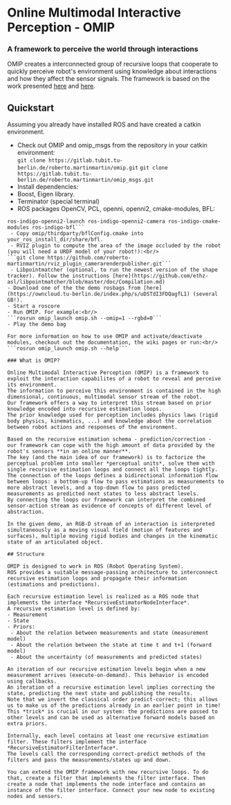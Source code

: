 # Online Multimodal Interactive Perception - OMIP

### A framework to perceive the world through interactions

OMIP creates a interconnected group of recursive loops that cooperate to quickly perceive robot's environment using knowledge about interactions and how they affect the sensor signals.
The framework is based on the work presented [here](http://www.robotics.tu-berlin.de/fileadmin/fg170/Publikationen_pdf/martinmartin_ip_iros_2014.pdf) and [here](http://www.redaktion.tu-berlin.de/fileadmin/fg170/Publikationen_pdf/martin_hoefer_15_iros_sr_opt.pdf).

## Quickstart
Assuming you already have installed ROS and have created a catkin environment.
- Check out OMIP and omip_msgs from the repository in your catkin environment:<br/>
```git clone https://gitlab.tubit.tu-berlin.de/roberto.martinmartin/omip.git```
```git clone https://gitlab.tubit.tu-berlin.de/roberto.martinmartin/omip_msgs.git```
- Install dependencies:<br/>
 - Boost, Eigen library.
 - Terminator (special terminal)
 - ROS packages OpenCV, PCL, openni, openni2, cmake-modules, BFL:<br/>
```sudo apt-get install ros-indigo-pcl-ros ros-indigo-openni-launch ros-indigo-openni-camera
ros-indigo-openni2-launch ros-indigo-openni2-camera ros-indigo-cmake-modules ros-indigo-bfl```
 - Copy omip/thirdparty/bflConfig.cmake into your_ros_install_dir/share/bfl.
 - RVIZ plugin to compute the area of the image occluded by the robot (you will need a URDF model of your robot!):<br/>
```git clone https://github.com/roberto-martinmartin/rviz_plugin_camerarenderpublisher.git```
 - Libpointmatcher (optional, to run the newest version of the shape tracker). Follow the instructions [here](https://github.com/ethz-asl/libpointmatcher/blob/master/doc/Compilation.md) 
- Download one of the the demo rosbags from [here](https://owncloud.tu-berlin.de/index.php/s/uDSTdI3FDQagfL1) (several GB!).
- Start a roscore
- Run OMIP. For example:<br/>
```rosrun omip_launch omip.sh --omip=1 --rgbd=0```
- Play the demo bag

For more information on how to use OMIP and activate/deactivate modules, checkout out the documentation, the wiki pages or run:<br/>
```rosrun omip_launch omip.sh --help```

### What is OMIP?

Online Multimodal Interactive Perception (OMIP) is a framework to exploit the interaction capabilites of a robot to reveal and perceive its environment. 
The information to perceive this environment is contained in the high dimensional, continuous, multimodal sensor stream of the robot.
Our framework offers a way to interpret this stream based on prior knowledge encoded into recursive estimation loops. 
The prior knowledge used for perception includes physics laws (rigid body physics, kinematics, ...) and knowledge about the correlation between robot actions and responses of the environment.

Based on the recursive estimation schema - prediction/correction -  our framework can cope with the high amount of data provided by the robot's sensors **in an online manner**.
The key (and the main idea of our framework) is to factorize the perceptual problem into smaller *perceptual units*, solve them with single recursive estimation loops and connect all the loops tightly. 
The connection of the loops defines a bidirectional information flow between loops: a bottom-up flow to pass estimations as measurements to more abstract levels, and a top-down flow to pass predicted measurements as predicted next states to less abstract levels.
By connecting the loops our framework can interpret the combined sensor-action stream as evidence of concepts of different level of abstraction.

In the given demo, an RGB-D stream of an interaction is interpreted simultaneously as a moving visual field (motion of features and surfaces), multiple moving rigid bodies and changes in the kinematic state of an articulated object.

## Structure

OMIP is designed to work in ROS (Robot Operating System). 
ROS provides a suitable message-passing architecture to interconnect recursive estimation loops and propagate their information (estimations and predictions).

Each recursive estimation level is realized as a ROS node that implements the interface *RecursiveEstimatorNodeInterface*. 
A recursive estimation level is defined by:
- Measurement
- State
- Priors:
 - About the relation between measurements and state (measurement model)
 - About the relation between the state at time t and t+1 (forward model)
 - About the uncertainty (of measurements and predicted states)

An iteration of our recursive estimation levels begin when a new measurement arrives (execute-on-demand). This behavior is encoded using callbacks.
An iteration of a recursive estimation level implies correcting the state, predicting the next state and publishing the results. 
Note that we invert the classical order predict-correct; this allows us to make us of the predictions already in an earlier point in time! 
This *trick* is crucial in our system: the predictions are passed to other levels and can be used as alternative forward models based on extra priors.

Internally, each level contains at least one recursive estimation filter. These filters implement the interface *RecursiveEstimatorFilterInterface*.
The levels call the corresponding correct-predict methods of the filters and pass the measurements/states up and down.

You can extend the OMIP framework with new recursive loops. To do that, create a filter that implements the filter interface. Then create a node that implements the node interface and contains an instance of the filter interface. Connect your new node to existing nodes and sensors.